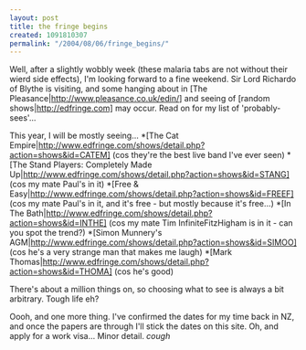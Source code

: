 ```yaml
---
layout: post
title: the fringe begins
created: 1091810307
permalink: "/2004/08/06/fringe_begins/"
---
```

Well, after a slightly wobbly week (these malaria tabs are not without their wierd side effects), I'm looking forward to a fine weekend.  Sir Lord Richardo of Blythe is visiting, and some hanging about in [The Pleasance|http://www.pleasance.co.uk/edin/] and seeing of [random shows|http://edfringe.com] may occur.  Read on for my list of 'probably-sees'...
<!--break-->
This year, I will be mostly seeing...
*[The Cat Empire|http://www.edfringe.com/shows/detail.php?action=shows&id=CATEM] (cos they're the best live band I've ever seen)
*[The Stand Players: Completely Made Up|http://www.edfringe.com/shows/detail.php?action=shows&id=STANG] (cos my mate Paul's in it)
*[Free & Easy|http://www.edfringe.com/shows/detail.php?action=shows&id=FREEF] (cos my mate Paul's in it, and it's free - but mostly because it's free...)
*[In The Bath|http://www.edfringe.com/shows/detail.php?action=shows&id=INTHE] (cos my mate Tim InfiniteFitzHigham is in it - can you spot the trend?)
*[Simon Munnery's AGM|http://www.edfringe.com/shows/detail.php?action=shows&id=SIMOO] (cos he's a very strange man that makes me laugh)
*[Mark Thomas|http://www.edfringe.com/shows/detail.php?action=shows&id=THOMA] (cos he's good)

There's about a million things on, so choosing what to see is always a bit arbitrary.  Tough life eh?

Oooh, and one more thing.  I've confirmed the dates for my time back in NZ, and once the papers are through I'll stick the dates on this site.  Oh, and apply for a work visa...  Minor detail. *cough*

